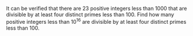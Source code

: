 It can be verified that there are $23$ positive integers less than $1000$ that are divisible by at least four distinct primes less than $100$.
Find how many positive integers less than $10^{16}$ are divisible by at least four distinct primes less than $100$.